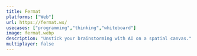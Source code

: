 ```yaml
---
title: Fermat
platforms: ["Web"]
url: https://fermat.ws/
usecases: ["programming","thinking","whiteboard"]
image: fermat.webp
description: "Unstick your brainstorming with AI on a spatial canvas."
multiplayer: false
---
```

